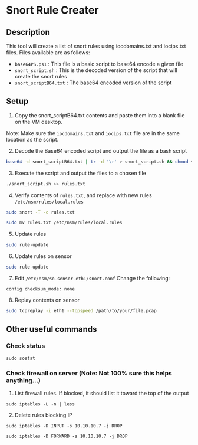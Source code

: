 # Snort Rule Creater

## Description

This tool will create a list of snort rules using iocdomains.txt and iocips.txt files. Files available are as follows:

- `base64PS.ps1` : This file is a basic script to base64 encode a given file
- `snort_script.sh` : This is the decoded version of the script that will create the snort rules
- `snort_scriptB64.txt` : The base64 encoded version of the script

## Setup

1. Copy the snort_scriptB64.txt contents and paste them into a blank file on the VM desktop.

Note: Make sure the `iocdomains.txt` and `iocips.txt` file are in the same location as the script. 

2. Decode the Base64 encoded script and output the file as a bash script

```bash
base64 -d snort_scriptB64.txt | tr -d '\r' > snort_script.sh && chmod +x snort_script.sh
```

3. Execute the script and output the files to a chosen file

```bash
./snort_script.sh >> rules.txt
```

4. Verify contents of `rules.txt`, and replace with new rules `/etc/nsm/rules/local.rules`
```bash
sudo snort -T -c rules.txt
```

```bash
sudo mv rules.txt /etc/nsm/rules/local.rules
```

5. Update rules

```bash 
sudo rule-update
```

6. Update rules on sensor

```bash
sudo rule-update
```

7. Edit `/etc/nsm/so-sensor-eth1/snort.conf`
Change the following: 
```
config checksum_mode: none
```

8. Replay contents on sensor

```bash
sudo tcpreplay -i eth1 --topspeed /path/to/your/file.pcap
```

## Other useful commands

### Check status
```
sudo sostat
```

### Check firewall on server (Note: Not 100% sure this helps anything...)

1. List firewall rules. If blocked, it should list it toward the top of the output
```
sudo iptables -L -n | less
```

2. Delete rules blocking IP
```
sudo iptables -D INPUT -s 10.10.10.7 -j DROP
```
```
sudo iptables -D FORWARD -s 10.10.10.7 -j DROP
```
